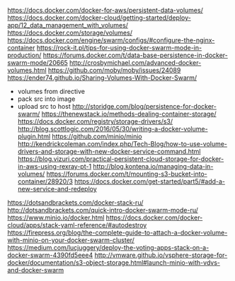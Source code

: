 https://docs.docker.com/docker-for-aws/persistent-data-volumes/
https://docs.docker.com/docker-cloud/getting-started/deploy-app/12_data_management_with_volumes/
https://docs.docker.com/storage/volumes/
https://docs.docker.com/engine/swarm/configs/#configure-the-nginx-container
https://rock-it.pl/tips-for-using-docker-swarm-mode-in-production/
https://forums.docker.com/t/data-base-persistence-in-docker-swarm-mode/20665
http://crosbymichael.com/advanced-docker-volumes.html
https://github.com/moby/moby/issues/24089
https://ender74.github.io/Sharing-Volumes-With-Docker-Swarm/
* volumes from directive
* pack src into image
* upload src to host
http://storidge.com/blog/persistence-for-docker-swarm/
https://thenewstack.io/methods-dealing-container-storage/
https://docs.docker.com/registry/storage-drivers/s3/
http://blog.scottlogic.com/2016/05/30/writing-a-docker-volume-plugin.html
https://github.com/minio/minio
http://kendrickcoleman.com/index.php/Tech-Blog/how-to-use-volume-drivers-and-storage-with-new-docker-service-command.html
https://blog.vizuri.com/practical-persistent-cloud-storage-for-docker-in-aws-using-rexray-pt-1
http://blog.kontena.io/managing-data-in-volumes/
https://forums.docker.com/t/mounting-s3-bucket-into-container/28920/3
https://docs.docker.com/get-started/part5/#add-a-new-service-and-redeploy

https://dotsandbrackets.com/docker-stack-ru/
http://dotsandbrackets.com/quick-intro-docker-swarm-mode-ru/
https://www.minio.io/docker.html
https://docs.docker.com/docker-cloud/apps/stack-yaml-reference/#autodestroy
https://firepress.org/blog/the-complete-guide-to-attach-a-docker-volume-with-minio-on-your-docker-swarm-cluster/
https://medium.com/lucjuggery/deploy-the-voting-apps-stack-on-a-docker-swarm-4390fd5eee4
http://vmware.github.io/vsphere-storage-for-docker/documentation/s3-object-storage.html#launch-minio-with-vdvs-and-docker-swarm

